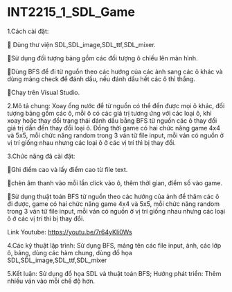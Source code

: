 # INT2215_1_SDL_Game
1.Cách cài đặt: 

🌟 Dùng thư viện SDL,SDL_image,SDL_ttf,SDL_mixer.

🌟Sử dụng đối tượng bảng gồm các đối tượng ô chiếu lên màn hình.

🌟Dùng BFS để đi từ nguồn theo các hướng của các ảnh sang các ô khác và dùng mảng check để đánh dấu, nếu đánh dấu hết các ô thì thắng.

🌟Chạy trên Visual Studio. 

2.Mô tả chung: Xoay ống nước để từ nguồn có thể đến được mọi ô khác, đối tượng bảng gồm các ô, mỗi ô có các giá trị tương ứng với các loại ô, khi xoay hoặc thay đổi trạng thái đánh dấu bằng BFS từ nguồn các ô thay đổi giá trị dẫn đến thay đổi loại ô.
Đồng thời game có hai chức năng game 4x4 và 5x5, mỗi chức năng random trong 3 ván từ file input, mỗi ván có nguồn ở vị trí giống nhau nhưng các loại ô ở các vị trí thì bị thay đổi.

3.Chức năng đã cài đặt: 

🌟Ghi điểm cao và lấy điểm cao từ file text.

🌟chèn âm thanh vào mỗi lần click vào ô, thêm thời gian, điểm số vào game.

🌟Sử dụng thuật toán BFS từ nguồn theo các hướng của ảnh để thăm các ô đi được, game có hai chức năng game 4x4 và 5x5, mỗi chức năng random trong 3 ván từ file input, mỗi ván có nguồn ở vị trí giống nhau nhưng các loại ô ở các vị trí thì bị thay đổi.

Link Youtube: https://youtu.be/7r64yKli0Ws

4.Các kỹ thuật lập trình: Sử dụng BFS, mảng tên các file input, ảnh, các lớp ô, bảng, dùng các hàm chung, dùng đồ họa SDL,SDL_image,SDL_ttf,SDL_mixer

5.Kết luận: Sử dụng đồ họa SDL và thuật toán BFS;
Hướng phát triển: Thêm nhiều ván vào mỗi chế độ hơn.
